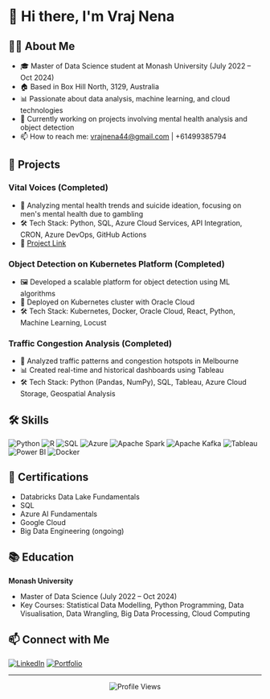 
# 👋 Hi there, I'm Vraj Nena

## 👨‍💻 About Me

- 🎓 Master of Data Science student at Monash University (July 2022 – Oct 2024)
- 🏠 Based in Box Hill North, 3129, Australia
- 📊 Passionate about data analysis, machine learning, and cloud technologies
- 🌱 Currently working on projects involving mental health analysis and object detection
- 📫 How to reach me: vrajnena44@gmail.com | +61499385794

## 🚀 Projects

### Vital Voices (Completed)
- 🧠 Analyzing mental health trends and suicide ideation, focusing on men's mental health due to gambling
- 🛠️ Tech Stack: Python, SQL, Azure Cloud Services, API Integration, CRON, Azure DevOps, GitHub Actions
- 🔗 [Project Link](https://vitalvoices.live) 

### Object Detection on Kubernetes Platform (Completed)
- 🖼️ Developed a scalable platform for object detection using ML algorithms
- 🐳 Deployed on Kubernetes cluster with Oracle Cloud
- 🛠️ Tech Stack: Kubernetes, Docker, Oracle Cloud, React, Python, Machine Learning, Locust

### Traffic Congestion Analysis (Completed)
- 🚗 Analyzed traffic patterns and congestion hotspots in Melbourne
- 📊 Created real-time and historical dashboards using Tableau
- 🛠️ Tech Stack: Python (Pandas, NumPy), SQL, Tableau, Azure Cloud Storage, Geospatial Analysis

## 🛠 Skills

![Python](https://img.shields.io/badge/-Python-3776AB?style=flat-square&logo=python&logoColor=white)
![R](https://img.shields.io/badge/-R-276DC3?style=flat-square&logo=r&logoColor=white)
![SQL](https://img.shields.io/badge/-SQL-4479A1?style=flat-square&logo=mysql&logoColor=white)
![Azure](https://img.shields.io/badge/-Azure-0089D6?style=flat-square&logo=microsoft-azure&logoColor=white)
![Apache Spark](https://img.shields.io/badge/-Apache%20Spark-E25A1C?style=flat-square&logo=apache-spark&logoColor=white)
![Apache Kafka](https://img.shields.io/badge/-Apache%20Kafka-231F20?style=flat-square&logo=apache-kafka&logoColor=white)
![Tableau](https://img.shields.io/badge/-Tableau-E97627?style=flat-square&logo=tableau&logoColor=white)
![Power BI](https://img.shields.io/badge/-Power%20BI-F2C811?style=flat-square&logo=power-bi&logoColor=black)
![Docker](https://img.shields.io/badge/-Docker-2496ED?style=flat-square&logo=docker&logoColor=white)

## 📜 Certifications

- Databricks Data Lake Fundamentals
- SQL
- Azure AI Fundamentals
- Google Cloud
- Big Data Engineering (ongoing)


## 📚 Education

**Monash University**
- Master of Data Science (July 2022 – Oct 2024)
- Key Courses: Statistical Data Modelling, Python Programming, Data Visualisation, Data Wrangling, Big Data Processing, Cloud Computing

## 📫 Connect with Me

[![LinkedIn](https://img.shields.io/badge/LinkedIn-0077B5?style=for-the-badge&logo=linkedin&logoColor=white)](https://www.linkedin.com/in/vrajnena/)
[![Portfolio](https://img.shields.io/badge/Portfolio-1f425f?style=for-the-badge&logo=website&logoColor=white)](https://vnen0001.github.io/vrajnena.github.io/)

---

<div align="center">
  <img src="https://komarev.com/ghpvc/?username=vrajnena&style=flat-square&color=blue" alt="Profile Views"/>
</div>
